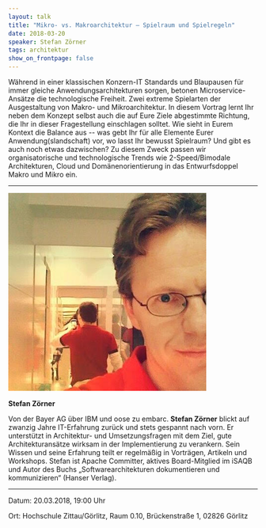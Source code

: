 ```yaml
---
layout: talk
title: "Mikro- vs. Makroarchitektur – Spielraum und Spielregeln"
date: 2018-03-20
speaker: Stefan Zörner
tags: architektur
show_on_frontpage: false
---
```


Während in einer klassischen Konzern-IT Standards und Blaupausen für immer gleiche Anwendungsarchitekturen sorgen, betonen Microservice-Ansätze die technologische Freiheit. Zwei extreme Spielarten der Ausgestaltung von Makro- und Mikroarchitektur. In diesem Vortrag lernt Ihr neben dem Konzept selbst auch die auf Eure Ziele abgestimmte Richtung, die Ihr in dieser Fragestellung einschlagen solltet. Wie sieht in Eurem Kontext die Balance aus -- was gebt Ihr für alle Elemente Eurer Anwendung(slandschaft) vor, wo lasst Ihr bewusst Spielraum? Und gibt es auch noch etwas dazwischen? Zu diesem Zweck passen wir organisatorische und technologische Trends wie 2-Speed/Bimodale Architekturen, Cloud und Domänenorientierung in das Entwurfsdoppel Makro und Mikro ein.

---
<div class="speaker-info">
  <div class="short-info">
    <img src="/images/stefan_zoerner.jpg">
    <p><strong>Stefan Zörner</strong></p>
  </div>
  <div class="description">
	Von der Bayer AG über IBM und oose zu embarc. <strong>Stefan Zörner</strong> blickt auf zwanzig Jahre IT-Erfahrung zurück und stets gespannt nach vorn. Er unterstützt in Architektur- und Umsetzungsfragen mit dem Ziel, gute Architekturansätze wirksam in der Implementierung zu verankern. Sein Wissen und seine Erfahrung teilt er regelmäßig in Vorträgen, Artikeln und Workshops. Stefan ist Apache Committer, aktives Board-Mitglied im iSAQB und Autor des Buchs „Softwarearchitekturen dokumentieren und kommunizieren“ (Hanser Verlag).
  </div>
</div>

---

Datum: 20.03.2018, 19:00 Uhr

Ort: Hochschule Zittau/Görlitz, Raum 0.10, Brückenstraße 1, 02826 Görlitz


